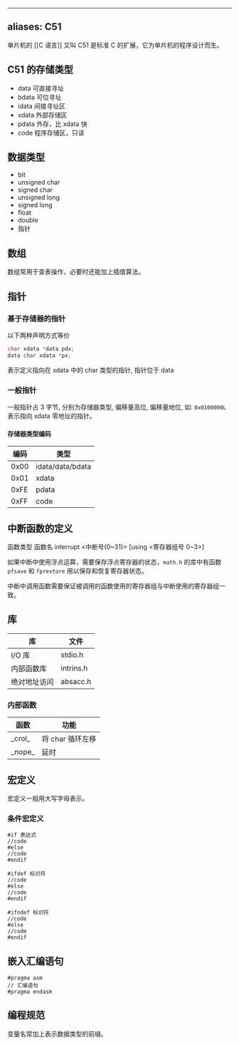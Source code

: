 
---
aliases: C51
---

单片机的 [[C 语言]] 又叫 C51 是标准 C 的扩展，它为单片机的程序设计而生。

## C51 的存储类型

- data  可直接寻址
- bdata  可位寻址
- idata  间接寻址区
- xdata  外部存储区
- pdata  外存，比 xdata 快
- code  程序存储区，只读

## 数据类型

- bit
- unsigned char
- signed char
- unsigned long
- signed long
- float
- double
- 指针

## 数组

数组常用于查表操作，必要时还能加上插值算法。

## 指针

### 基于存储器的指针

以下两种声明方式等价

```c
char xdata *data pdx;
data char xdata *px;
```

表示定义指向在 xdata 中的 char 类型的指针, 指针位于 data

### 一般指针

一般指针占 3 字节, 分别为存储器类型, 偏移量高位, 偏移量地位, 如: `0x0100000L` 表示指向 xdata 零地址的指针。

#### 存储器类型编码
编码|类型
-----|-----
0x00 | idata/data/bdata
0x01 | xdata
0xFE | pdata
0xFF | code

## 中断函数的定义

函数类型  函数名  interrupt <中断号(0~31)>  [using  <寄存器组号 0~3>]

如果中断中使用浮点运算，需要保存浮点寄存器的状态，`math.h` 的库中有函数 `pfsave` 和 `fprestore` 用以保存和恢复寄存器状态。

中断中调用函数需要保证被调用的函数使用的寄存器组与中断使用的寄存器组一致。

## 库

库|文件
-----|-----
I/O 库|stdio.h
内部函数库|intrins.h
绝对地址访问|absacc.h

### 内部函数

函数|功能
-----|-----
\_crol\_ | 将 char 循环左移
\_nope\_| 延时

## 宏定义

宏定义一般用大写字母表示。

### 条件宏定义

```c51
#if 表达式
//code
#else
//code
#endif

#ifdef 标识符
//code
#else
//code
#endif

#ifndef 标识符
//code
#else
//code
#endif
```

## 嵌入汇编语句

```c51
#pragma asm
// 汇编语句
#pragma endasm
```

## 编程规范

变量名常加上表示数据类型的前缀。
